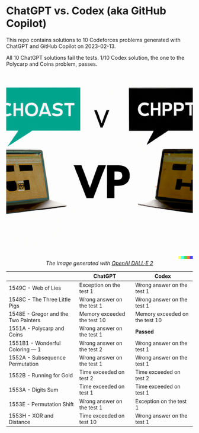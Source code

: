 # ChatGPT vs. Codex (aka GitHub Copilot)

This repo contains solutions to 10 Codeforces problems generated with ChatGPT and GitHub Copilot on 2023-02-13.

All 10 ChatGPT solutions fail the tests. 1/10 Codex solution, the one to the Polycarp and Coins problem, passes.

<div align="center">
  <img alt="ChatGPT vs. Codex (generated with DALL-E 2)" src="chatgpt-vs-codex.png" width="600px" />
  <div>
    <i>The image generated with <a href="https://labs.openai.com/" target="_blank">OpenAI DALL·E 2</a></i>
  </div>
</div>

| | ChatGPT | Codex |
| -- | -- | -- |
| 1549C - Web of Lies | Exception on the test 1 | Wrong answer on the test 1 |
| 1548C - The Three Little Pigs | Wrong answer on the test 1 | Wrong answer on the test 1 |
| 1548E - Gregor and the Two Painters | Memory exceeded the test 10 | Memory exceeded on the test 10 |
| 1551A - Polycarp and Coins | Wrong answer on the test 1 | **Passed** |
| 1551B1 - Wonderful Coloring — 1 | Wrong answer on the test 2 | Wrong answer on the test 1 |
| 1552A - Subsequence Permutation | Wrong answer on the test 1 | Wrong answer on the test 1 |
| 1552B - Running for Gold | Time exceeded on test 2 | Time exceeded on test 2 |
| 1553A - Digits Sum | Time exceeded on test 1 | Time exceeded on test 1 |
| 1553E - Permutation Shift | Wrong answer on the test 1 | Exception on the test 1 |
| 1553H - XOR and Distance | Time exceeded on test 10 | Wrong answer on the test 1 |
